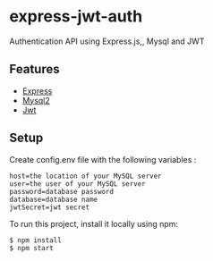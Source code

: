 # express-jwt-auth
Authentication API using Express.js,, Mysql and JWT

## Features
<ul>
<li><a href="https://github.com/expressjs/express">Express</a></li>
<li><a href="https://github.com/sidorares/node-mysql2">Mysql2</a></li>
<li><a href="https://jwt.io">Jwt</a></li>
</ul>

## Setup

Create config.env file with the following variables :
```
host=the location of your MySQL server
user=the user of your MySQL server
password=database password
database=database name
jwtSecret=jwt secret
```

To run this project, install it locally using npm:
```
$ npm install
$ npm start
```
